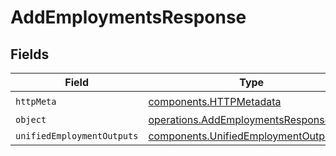 # AddEmploymentsResponse


## Fields

| Field                                                                                          | Type                                                                                           | Required                                                                                       | Description                                                                                    |
| ---------------------------------------------------------------------------------------------- | ---------------------------------------------------------------------------------------------- | ---------------------------------------------------------------------------------------------- | ---------------------------------------------------------------------------------------------- |
| `httpMeta`                                                                                     | [components.HTTPMetadata](../../models/components/httpmetadata.md)                             | :heavy_check_mark:                                                                             | N/A                                                                                            |
| `object`                                                                                       | [operations.AddEmploymentsResponseBody](../../models/operations/addemploymentsresponsebody.md) | :heavy_minus_sign:                                                                             | N/A                                                                                            |
| `unifiedEmploymentOutputs`                                                                     | [components.UnifiedEmploymentOutput](../../models/components/unifiedemploymentoutput.md)[]     | :heavy_minus_sign:                                                                             | N/A                                                                                            |